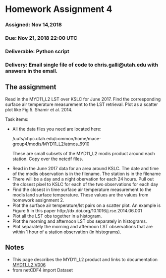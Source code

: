 <H1>Homework Assignment 4</H1>
<H3>Assigned: Nov 14,2018</H3>
<H3>Due: Nov 21, 2018 22:00 UTC</H3>
<H3>Deliverable: Python script</H3>
<H3>Delivery: Email single file of code to chris.galli@utah.edu with answers in the email.</H3>
<H2>The assignment</H2>
<p>Read in the MYD11_L2 LST over KSLC for June 2017.  Find the corresponding surface air temperature measurement to the LST retrieval.  Plot as a scatter plot like Fig 5. Shamir et al. 2014.</p>
<p>Task items:</p>
<ul>
<LI>
All the data files you need are located here: <P>/uufs/chpc.utah.edu/common/home/mace-group4/modis/MYD11_L2/atmos_6910<P> 
These are small subsets of the MYD11_L2 modis product around each station.  Copy over the netcdf files.
</LI>
<LI>
  Read in the June 2017 data for an area around KSLC.  The date and time of the modis observation is in the filename.  The station is in the filename
</li>
<li>There will be a day and a night obervation for each 24 hours.  Pull out the closest pixel to KSLC for each of the two observations for each day</li>
<li>Find the closest in time surface air temperature measurement to the modis land surface temperature. These values are the values from homework assignment 2.</li>
<li>Plot the surface air temperature/lst pairs on a scatter plot.  An example is Figure 5 in this paper  http://dx.doi.org/10.1016/j.rse.2014.06.001  
  <LI>Plot all the LST obs together in a histogram.</LI>
  <LI>Plot the morning and afternoon LST obs separately in histograms.</LI>  
  <LI>Plot separately the morning and afternoon LST observations that are within 1 hour of a station observation (in histograms).   </li>
</ul>
<H2>Notes</H2>
<ul>
<li>This page describes the MYD11_L2 product and links to documentation  <a href="https://lpdaac.usgs.gov/dataset_discovery/modis/modis_products_table/myd11_l2_v006">MYD11_L2 V006</a></li>
  <LI> from netCDF4 import Dataset </LI>
</UL>  

